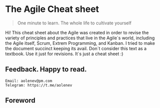 # The Agile Cheat sheet
> One minute to learn. The whole life to cultivate yourself

Hi! This cheat sheet about the Agile was created in order to revise the variety of principles and practices that 
live in the Agile\`s world, including the Agile itself, Scrum, Extrem Programming, and Kanban. I tried to
make the document succinct keeping its avail. Don\`t consider this text as a textbook. Use it just for revisions.
It\`s just a cheat sheet :)

## Feedback. Happy to read.
~~~
Email: aolenev@pm.com
Telegram: https://t.me/aolenev
~~~

## Foreword
[logo]: https://www.rugbytoday.com/sites/default/files/styles/article_main_image__715px_wide_/public/reader-posts/scrum1.jpg?itok=3Nqvgtvc "Logo Title Text 2"

